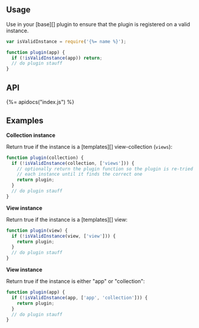 ## Usage

Use in your [base][] plugin to ensure that the plugin is registered on a valid instance. 

```js
var isValidInstance = require('{%= name %}');

function plugin(app) {
  if (!isValidInstance(app)) return;
  // do plugin stauff
}
```

## API

{%= apidocs("index.js") %}


## Examples

**Collection instance**

Return true if the instance is a [templates][] view-collection (`views`):

```js
function plugin(collection) {
  if (!isValidInstance(collection, ['views'])) {
    // optionally return the plugin function so the plugin is re-tried on 
    // each instance until it finds the correct one
    return plugin;
  }
  // do plugin stauff
}
```

**View instance**

Return true if the instance is a [templates][] view:

```js
function plugin(view) {
  if (!isValidInstance(view, ['view'])) {
    return plugin;
  }
  // do plugin stauff
}
```

**View instance**

Return true if the instance is either "app" or "collection":

```js
function plugin(app) {
  if (!isValidInstance(app, ['app', 'collection'])) {
    return plugin;
  }
  // do plugin stauff
}
```
